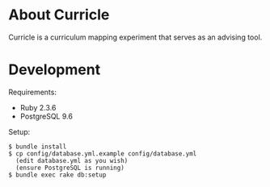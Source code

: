 About Curricle
==============

Curricle is a curriculum mapping experiment that serves as an advising tool.

Development
===========

Requirements:
* Ruby 2.3.6
* PostgreSQL 9.6

Setup:

    $ bundle install
    $ cp config/database.yml.example config/database.yml
      (edit database.yml as you wish)
      (ensure PostgreSQL is running)
    $ bundle exec rake db:setup
